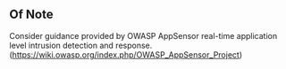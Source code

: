 ## Of Note

Consider guidance provided by OWASP AppSensor real-time application level intrusion detection and response.(https://wiki.owasp.org/index.php/OWASP_AppSensor_Project)
